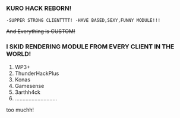 ### **KURO HACK REBORN!**

`-SUPPER STRONG CLIENTTTT!
-HAVE BASED,SEXY,FUNNY MODULE!!!`

~~And Everything is CUSTOM!~~

### **I SKID RENDERING MODULE FROM EVERY CLIENT IN THE WORLD!**

1. WP3+
2. ThunderHackPlus
3. Konas
4. Gamesense
5. 3arthh4ck
6. ............................

too muchh!

